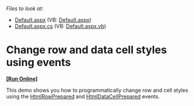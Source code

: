 <!-- default file list -->
*Files to look at*:

* [Default.aspx](./CS/WebSite/Default.aspx) (VB: [Default.aspx](./VB/WebSite/Default.aspx))
* [Default.aspx.cs](./CS/WebSite/Default.aspx.cs) (VB: [Default.aspx.vb](./VB/WebSite/Default.aspx.vb))
<!-- default file list end -->
# Change row and data cell styles using events
<!-- run online -->
**[[Run Online]](https://codecentral.devexpress.com/e84/)**
<!-- run online end -->


<p>This demo shows you how to programmatically change row and cell styles using the <a href="http://documentation.devexpress.com/#AspNet/DevExpressWebASPxGridViewASPxGridView_HtmlRowPreparedtopic"><u>HtmlRowPrepared</u></a><strong> </strong>and <a href="http://documentation.devexpress.com/#AspNet/DevExpressWebASPxGridViewASPxGridView_HtmlDataCellPreparedtopic"><u>HtmlDataCellPrepared</u></a> events.</p>

<br/>


